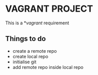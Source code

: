 # VAGRANT PROJECT

This is a **vagrant* requirement

## Things to do
- create a remote repo
- create local repo
- initialise git
- add remote repo inside local repo

